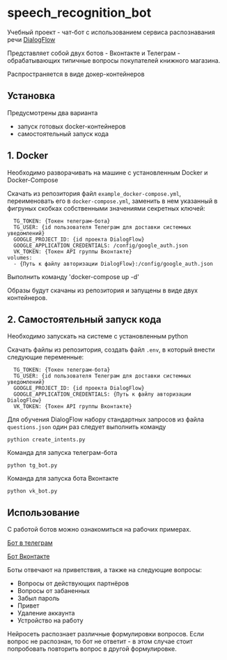 # speech_recognition_bot
 
Учебный проект - чат-бот с использованием сервиса распознавания речи [DialogFlow](https://dialogflow.cloud.google.com/)

Представляет собой двух ботов - Вконтакте и Телеграм - обрабатывающих типичные вопросы покупателей книжного магазина.

Распространяется в виде докер-контейнеров

## Установка

Предусмотрены два варианта

- запуск готовых docker-контейнеров
- самостоятельный запуск кода

## 1. Docker

Необходимо разворачивать на машине с установленным Docker и Docker-Compose

Скачать из репозитория файл `example_docker-compose.yml`, переименовать его в `docker-compose.yml`, заменить в нем указанный в фигруных скобках собственными значениями секретных ключей:

      TG_TOKEN: {Токен телеграм-бота}
      TG_USER: {id пользователя Телеграм для доставки системных уведомлений}
      GOOGLE_PROJECT_ID: {id проекта DialogFlow}
      GOOGLE_APPLICATION_CREDENTIALS: /config/google_auth.json
      VK_TOKEN: {Токен API группы Вконтакте}
    volumes:
      - {Путь к файлу авторизации DialogFlow}:/config/google_auth.json
      
Выполнить команду 'docker-compose up -d'

Образы будут скачаны из репозитория и запущены в виде двух контейнеров.

## 2. Самостоятельный запуск кода

Необходимо запускать на системе с установленным python

Скачать файлы из репозитория, создать файл `.env`, в который внести следующие переменные:

      TG_TOKEN: {Токен телеграм-бота}
      TG_USER: {id пользователя Телеграм для доставки системных уведомлений}
      GOOGLE_PROJECT_ID: {id проекта DialogFlow}
      GOOGLE_APPLICATION_CREDENTIALS: {Путь к файлу авторизации DialogFlow}
      VK_TOKEN: {Токен API группы Вконтакте}
      
Для обучения DialogFlow набору стандартных запросов из файла `questions.json` один раз следует выполнить команду

    pythion create_intents.py
    
Команда для запуска телеграм-бота 

    python tg_bot.py
    
Команда для запуска бота Вконтакте

    python vk_bot.py

## Использование

С работой ботов можно ознакомиться на рабочих примерах.

[Бот в телеграм](https://telegram.me/voice_rceo_bot)

[Бот Вконтакте](https://vk.com/im?sel=-213499802)

Боты отвечают на приветствия, а также на следующие вопросы:

- Вопросы от действующих партнёров
- Вопросы от забаненных
- Забыл пароль
- Привет
- Удаление аккаунта
- Устройство на работу

Нейросеть распознает различные формулировки вопросов. Если вопрос не распознан, то бот не ответит - в этом случае стоит попробовать повторить вопрос в другой формулировке.
